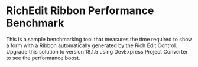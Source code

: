 # RichEdit Ribbon Performance Benchmark

This is a sample benchmarking tool that measures the time required to show a form with a Ribbon automatically generated by the Rich Edit Control.
Upgrade this solution to version 18.1.5 using DevExpress Project Converter to see the performance boost.
